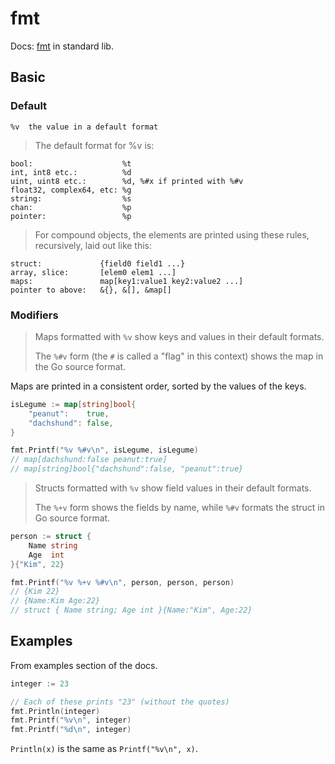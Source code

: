 # fmt

Docs: [fmt](https://golang.org/pkg/fmt/) in standard lib.


## Basic

### Default

```
%v	the value in a default format
```

> The default format for %v is:

```
bool:                    %t
int, int8 etc.:          %d
uint, uint8 etc.:        %d, %#x if printed with %#v
float32, complex64, etc: %g
string:                  %s
chan:                    %p
pointer:                 %p
```

> For compound objects, the elements are printed using these rules, recursively, laid out like this:

```
struct:             {field0 field1 ...}
array, slice:       [elem0 elem1 ...]
maps:               map[key1:value1 key2:value2 ...]
pointer to above:   &{}, &[], &map[]
```

### Modifiers

> Maps formatted with `%v` show keys and values in their default formats.
>
> The `%#v` form (the `#` is called a "flag" in this context) shows the map in the Go source format. 

Maps are printed in a consistent order, sorted by the values of the keys.

```go
isLegume := map[string]bool{
	"peanut":    true,
	"dachshund": false,
}

fmt.Printf("%v %#v\n", isLegume, isLegume)
// map[dachshund:false peanut:true] 
// map[string]bool{"dachshund":false, "peanut":true}
```

> Structs formatted with `%v` show field values in their default formats.
>
> The `%+v` form shows the fields by name, while `%#v` formats the struct in Go source format.

```go
person := struct {
	Name string
	Age  int
}{"Kim", 22}

fmt.Printf("%v %+v %#v\n", person, person, person)
// {Kim 22}
// {Name:Kim Age:22}
// struct { Name string; Age int }{Name:"Kim", Age:22}
```


## Examples

From examples section of the docs.

```go
integer := 23

// Each of these prints "23" (without the quotes)
fmt.Println(integer)
fmt.Printf("%v\n", integer)
fmt.Printf("%d\n", integer)
```

`Println(x)` is the same as `Printf("%v\n", x)`.
